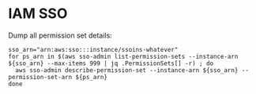 IAM SSO
===============================================

Dump all permission set details:

```
sso_arn="arn:aws:sso:::instance/ssoins-whatever"
for ps_arn in $(aws sso-admin list-permission-sets --instance-arn ${sso_arn} --max-items 999 | jq .PermissionSets[] -r) ; do
  aws sso-admin describe-permission-set --instance-arn ${sso_arn} --permission-set-arn ${ps_arn}
done
```
